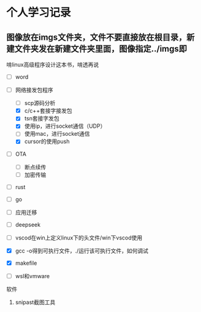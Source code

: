 # 个人学习记录

## 图像放在imgs文件夹，文件不要直接放在根目录，新建文件夹发在新建文件夹里面，图像指定../imgs即

啃linux高级程序设计这本书，啃透再说




- [ ] word
- [ ] 网络接发包程序

  - [ ] scp源码分析
  - [x] c/c++套接字接发包
  - [x] tsn套接字发包
  - [x] 使用ip，进行socket通信（UDP）
  - [ ] 使用mac，进行socket通信
  - [x] cursor的使用push
- [ ] OTA

  - [ ] 断点续传
  - [ ] 加密传输
- [ ] rust
- [ ] go
- [ ] 应用迁移
- [ ] deepseek
- [ ] vscod在win上定义linux下的头文件/win下vscod使用
- [x] gcc -o得到可执行文件，./运行该可执行文件，如何调试
- [x] makefile
- [ ] wsl和vmware



软件

1. snipast截图工具